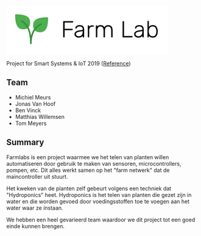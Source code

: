 ![FarmLab](doc/images/branding/plant_header.png "FarmLab")

Project for Smart Systems & IoT 2019 ([Reference](https://luytsm.gitbook.io/ssys-cursus/projecten/lab_farm))

## Team

- Michiel Meurs
- Jonas Van Hoof
- Ben Vinck
- Matthias Willemsen
- Tom Meyers

## Summary

Farmlabs is een project waarmee we het telen van planten willen automatiseren door gebruik te maken van sensoren, microcontrollers, pompen, etc. Dit alles werkt samen op het "farm netwerk" dat de maincontroller uit stuurt.

Het kweken van de planten zelf gebeurt volgens een techniek dat "Hydroponics" heet. Hydroponics is het telen van planten die gezet zijn in water en die worden gevoed door voedingsstoffen toe te voegen aan het water waar ze instaan.

We hebben een heel gevarieerd team waardoor we dit project tot een goed einde kunnen brengen.